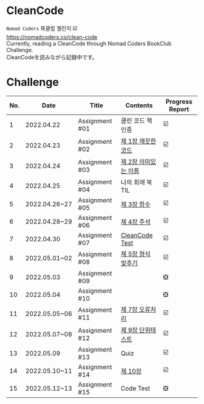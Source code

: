 # CleanCode

`Nomad Coders` 북클럽 첼린지 ☑️ <br/>
https://nomadcoders.co/clean-code <br/>
Currently, reading a CleanCode through Nomad Coders BookClub Challenge. <br/>
CleanCodeを読みながら記録中です。<br/>

# Challenge

|No.|Date|Title|Contents|Progress Report|
|---|---|---|---|---|
|1|2022.04.22|Assignment #01|클린 코드 책 인증|☑️|
|2|2022.04.23|Assignment #02|[제 1장 깨끗한 코드](https://github.com/bravobo77/CleanCode/tree/main/%EC%A0%9C%201%EC%9E%A5%20%EA%B9%A8%EB%81%97%ED%95%9C%20%EC%BD%94%EB%93%9C)|☑️|
|3|2022.04.24|Assignment #03|[제 2장 의미있는 이름](https://github.com/bravobo77/CleanCode/tree/main/%EC%A0%9C%202%EC%9E%A5%20%EC%9D%98%EB%AF%B8%EC%9E%88%EB%8A%94%20%EC%9D%B4%EB%A6%84)|☑️|
|4|2022.04.25|Assignment #04|나의 최애 북TIL|☑️|
|5|2022.04.26~27|Assignment #05|[제 3장 함수](https://github.com/bravobo77/CleanCode/tree/main/%EC%A0%9C%203%EC%9E%A5%20%ED%95%A8%EC%88%98)|☑️|
|6|2022.04.28~29|Assignment #06|[제 4장 주석](https://github.com/bravobo77/CleanCode/tree/main/%EC%A0%9C%204%EC%9E%A5%20%EC%A3%BC%EC%84%9D)|☑️|
|7|2022.04.30|Assignment #07|[CleanCode Test](https://github.com/bravobo77/CleanCode/tree/main/Assignment%20Test)|☑️|
|8|2022.05.01~02|Assignment #08|[제 5장 형식 맞추기](https://github.com/bravobo77/CleanCode/tree/main/%EC%A0%9C%205%EC%9E%A5%20%ED%98%95%EC%8B%9D%20%EB%A7%9E%EC%B6%94%EA%B8%B0)|☑️|
|9|2022.05.03|Assignment #09||❎|
|10|2022.05.04|Assignment #10||❎|
|11|2022.05.05~06|Assignment #11|[제 7장 오류처리](https://github.com/bravobo77/CleanCode/tree/main/%EC%A0%9C%207%EC%9E%A5%20%EC%98%A4%EB%A5%98%EC%B2%98%EB%A6%AC)|☑️|
|12|2022.05.07~08|Assignment #12|[제 9장 단위테스트](https://github.com/bravobo77/CleanCode/tree/main/%EC%A0%9C%209%EC%9E%A5%20%EB%8B%A8%EC%9C%84%20%ED%85%8C%EC%8A%A4%ED%8A%B8)|☑️|
|13|2022.05.09|Assignment #13|Quiz|☑️|
|14|2022.05.10~11|Assignment #14|[제 10장](https://github.com/bravobo77/CleanCode/tree/main/%EC%A0%9C%2010%EC%9E%A5%20%ED%81%B4%EB%9E%98%EC%8A%A4)|☑️|
|15|2022.05.12~13|Assignment #15|Code Test|❎|
